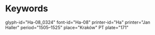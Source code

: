 # Keywords
glyph-id="Ha-08_0324"
font-id="Ha-08"
printer-id="Ha"
printer="Jan Haller"
period="1505–1525"
place="Kraków"
PT plate="171"
